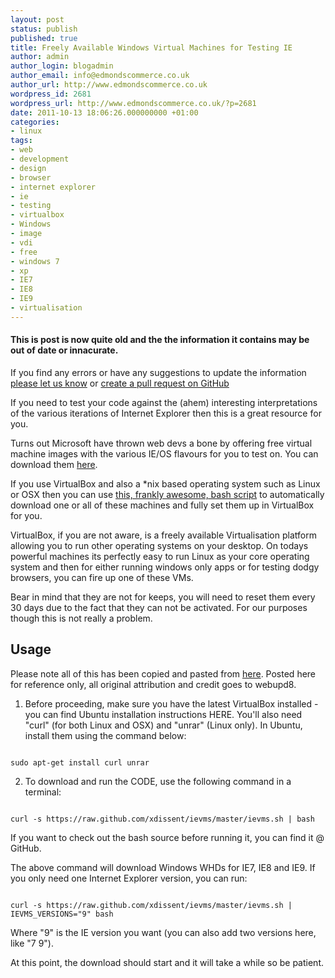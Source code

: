 ```yaml
---
layout: post
status: publish
published: true
title: Freely Available Windows Virtual Machines for Testing IE
author: admin
author_login: blogadmin
author_email: info@edmondscommerce.co.uk
author_url: http://www.edmondscommerce.co.uk
wordpress_id: 2681
wordpress_url: http://www.edmondscommerce.co.uk/?p=2681
date: 2011-10-13 18:06:26.000000000 +01:00
categories:
- linux
tags:
- web
- development
- design
- browser
- internet explorer
- ie
- testing
- virtualbox
- Windows
- image
- vdi
- free
- windows 7
- xp
- IE7
- IE8
- IE9
- virtualisation
---
```

<div class="oldpost"><h4>This is post is now quite old and the the information it contains may be out of date or innacurate.</h4>
<p>
If you find any errors or have any suggestions to update the information <a href="http://edmondscommerce.github.io/contact-us/index.html">please let us know</a>
or <a href="https://github.com/edmondscommerce/edmondscommerce.github.io">create a pull request on GitHub</a>
</p>
</div>
If you need to test your code against the (ahem) interesting interpretations of the various iterations of Internet Explorer then this is a great resource for you.

Turns out Microsoft have thrown web devs a bone by offering free virtual machine images with the various IE/OS flavours for you to test on. You can download them <a href="http://www.microsoft.com/download/en/details.aspx?id=11575">here</a>.

If you use VirtualBox and also a *nix based operating system such as Linux or OSX then you can use <a href="https://github.com/xdissent/ievms">this, frankly awesome, bash script</a> to automatically download one or all of these machines and fully set them up in VirtualBox for you.

VirtualBox, if you are not aware, is a freely available Virtualisation platform allowing you to run other operating systems on your desktop. On todays powerful machines its perfectly easy to run Linux as your core operating system and then for either running windows only apps or for testing dodgy browsers, you can fire up one of these VMs.

Bear in mind that they are not for keeps, you will need to reset them every 30 days due to the fact that they can not be activated. For our purposes though this is not really a problem.

<h2>Usage</h2>
Please note all of this has been copied and pasted from <a href="http://www.webupd8.org/2011/09/test-websites-in-internet-explorer-9-8.html">here</a>. Posted here for reference only, all original attribution and credit goes to webupd8.

1. Before proceeding, make sure you have the latest VirtualBox installed - you can find Ubuntu installation instructions HERE. You'll also need "curl" (for both Linux and OSX) and "unrar" (Linux only). In Ubuntu, install them using the command below:
```

sudo apt-get install curl unrar

```


2. To download and run the CODE, use the following command in a terminal:
```

curl -s https://raw.github.com/xdissent/ievms/master/ievms.sh | bash

```
If you want to check out the bash source before running it, you can find it @ GitHub.

The above command will download Windows WHDs for IE7, IE8 and IE9. If you only need one Internet Explorer version, you can run:
```

curl -s https://raw.github.com/xdissent/ievms/master/ievms.sh | IEVMS_VERSIONS="9" bash

```
Where "9" is the IE version you want (you can also add two versions here, like "7 9").

At this point, the download should start and it will take a while so be patient.
